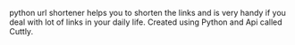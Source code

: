 python url shortener helps you to shorten the links and is very handy if you deal with lot of links in your daily life. Created using Python and Api called Cuttly.
